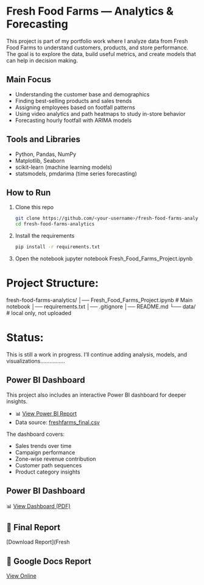 # Fresh Food Farms — Analytics & Forecasting

This project is part of my portfolio work where I analyze data from Fresh Food Farms to understand customers, products, and store performance. The goal is to explore the data, build useful metrics, and create models that can help in decision making.

## Main Focus
- Understanding the customer base and demographics  
- Finding best-selling products and sales trends  
- Assigning employees based on footfall patterns  
- Using video analytics and path heatmaps to study in-store behavior  
- Forecasting hourly footfall with ARIMA models  

## Tools and Libraries
- Python, Pandas, NumPy  
- Matplotlib, Seaborn  
- scikit-learn (machine learning models)  
- statsmodels, pmdarima (time series forecasting)  

## How to Run
1. Clone this repo  
   ```bash
   git clone https://github.com/<your-username>/fresh-food-farms-analytics.git
   cd fresh-food-farms-analytics
2. Install the requirements  
   ```bash
   pip install -r requirements.txt
3. Open the notebook
   jupyter notebook Fresh_Food_Farms_Project.ipynb

 # Project Structure:
  fresh-food-farms-analytics/
│── Fresh_Food_Farms_Project.ipynb   # Main notebook
│── requirements.txt
│── .gitignore
│── README.md
└── data/   # local only, not uploaded

 # Status:
  This is still a work in progress. I’ll continue adding analysis, models, and visualizations................

## Power BI Dashboard  

This project also includes an interactive Power BI dashboard for deeper insights.  

- 📊 [View Power BI Report](https://app.powerbi.com/)  
- Data source: [freshfarms_final.csv](https://github.com/lakshmiande7/fresh-food-farms-analytics/blob/main/freshfarms_final.csv)  

The dashboard covers:  
- Sales trends over time  
- Campaign performance  
- Zone-wise revenue contribution  
- Customer path sequences  
- Product category insights  


## Power BI Dashboard
📊 [View Dashboard (PDF)](fresh_foods_supervueai.pdf)

## 📄 Final Report
[Download Report](Fresh
## 📑 Google Docs Report
[View Online](https://docs.google.com/document/d/1TPle6MeUmz8pLzm-pAzmfe3dYs8-TGNH4ND6wcW7GxY/edit?usp=sharing)
